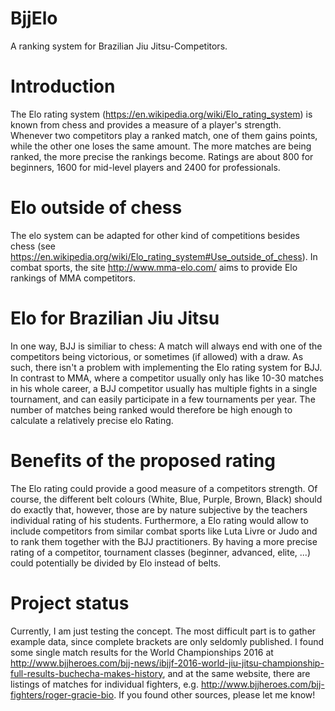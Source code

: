 # BjjElo
A ranking system for Brazilian Jiu Jitsu-Competitors.

# Introduction
The Elo rating system (https://en.wikipedia.org/wiki/Elo_rating_system) is known from chess and provides a measure of a player's strength. Whenever two competitors play a ranked match, one of them gains points, while the other one loses the same amount. The more matches are being ranked, the more precise the rankings become. Ratings are about 800 for beginners, 1600 for mid-level players and 2400 for professionals.

# Elo outside of chess
The elo system can be adapted for other kind of competitions besides chess (see https://en.wikipedia.org/wiki/Elo_rating_system#Use_outside_of_chess). In combat sports, the site http://www.mma-elo.com/ aims to provide Elo rankings of MMA competitors.

# Elo for Brazilian Jiu Jitsu
In one way, BJJ is similiar to chess: A match will always end with one of the competitors being victorious, or sometimes (if allowed) with a draw. As such, there isn't a problem with implementing the Elo rating system for BJJ. In contrast to MMA, where a competitor usually only has like 10-30 matches in his whole career, a BJJ competitor usually has multiple fights in a single tournament, and can easily participate in a few tournaments per year. The number of matches being ranked would therefore be high enough to calculate a relatively precise elo Rating.

# Benefits of the proposed rating
The Elo rating could provide a good measure of a competitors strength. Of course, the different belt colours (White, Blue, Purple, Brown, Black) should do exactly that, however, those are by nature subjective by the teachers individual rating of his students. Furthermore, a Elo rating would allow to include competitors from similar combat sports like Luta Livre or Judo and to rank them together with the BJJ practitioners. By having a more precise rating of a competitor, tournament classes (beginner, advanced, elite, ...) could potentially be divided by Elo instead of belts.

# Project status
Currently, I am just testing the concept. The most difficult part is to gather example data, since complete brackets are only seldomly published. I found some single match results for the World Championships 2016 at http://www.bjjheroes.com/bjj-news/ibjjf-2016-world-jiu-jitsu-championship-full-results-buchecha-makes-history, and at the same website, there are listings of matches for individual fighters, e.g. http://www.bjjheroes.com/bjj-fighters/roger-gracie-bio. If you found other sources, please let me know!
